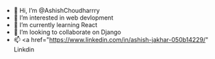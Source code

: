 - 👋 Hi, I’m @AshishChoudharrry
- 👀 I’m interested in web devlopment
- 🌱 I’m currently learning React
- 💞️ I’m looking to collaborate on Django
- 📫 <a href="https://www.linkedin.com/in/ashish-jakhar-050b14229/" Linkdin </a>


<!---
AshishChoudharrry/AshishChoudharrry is a ✨ special ✨ repository because its `README.md` (this file) appears on your GitHub profile.
You can click the Preview link to take a look at your changes.
--->
